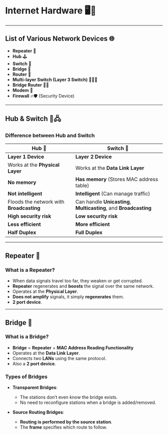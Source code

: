 # **Internet Hardware** 🖥️🔌

---

## **List of Various Network Devices** 🌐

- **Repeater** 🔄
- **Hub** 🕹️
- **Switch** 🔀
- **Bridge** 🌉
- **Router** 🚦
- **Multi-layer Switch (Layer 3 Switch)** 🧑‍💻🔄
- **Bridge Router** 🌉🌐
- **Modem** 📶
- **Firewall** 🔥🛡️ (Security Device)

---

## **Hub & Switch** 🔄🖧

### **Difference between Hub and Switch**

| **Hub** 🚪                               | **Switch** 🔄                                                     |
| ---------------------------------------- | ----------------------------------------------------------------- |
| **Layer 1 Device**                       | **Layer 2 Device**                                                |
| Works at the **Physical Layer**          | Works at the **Data Link Layer**                                  |
| **No memory**                            | **Has memory** (Stores MAC address table)                         |
| **Not intelligent**                      | **Intelligent** (Can manage traffic)                              |
| Floods the network with **Broadcasting** | Can handle **Unicasting**, **Multicasting**, and **Broadcasting** |
| **High security risk**                   | **Low security risk**                                             |
| **Less efficient**                       | **More efficient**                                                |
| **Half Duplex**                          | **Full Duplex**                                                   |

---

## **Repeater** 🔄

### **What is a Repeater?**

- When data signals travel too far, they weaken or get corrupted.
- **Repeater** regenerates and **boosts** the signal over the same network.
- Operates at the **Physical Layer**.
- **Does not amplify** signals, it simply **regenerates** them.
- **2 port device**.

---

## **Bridge** 🌉

### **What is a Bridge?**

- **Bridge** = **Repeater** + **MAC Address Reading Functionality**
- Operates at the **Data Link Layer**.
- Connects two **LANs** using the same protocol.
- Also a **2 port device**.

### **Types of Bridges**

- **Transparent Bridges**:

  - The stations don’t even know the bridge exists.
  - No need to reconfigure stations when a bridge is added/removed.

- **Source Routing Bridges**:
  - **Routing is performed by the source station**.
  - The **frame** specifies which route to follow.

